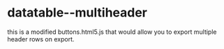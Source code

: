 # datatable--multiheader
this is a modified buttons.html5.js that would allow you to export multiple header rows on export.
